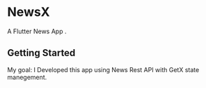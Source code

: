 # NewsX

A Flutter News App .

## Getting Started

My goal: I Developed this app using News Rest API with GetX state manegement. 


